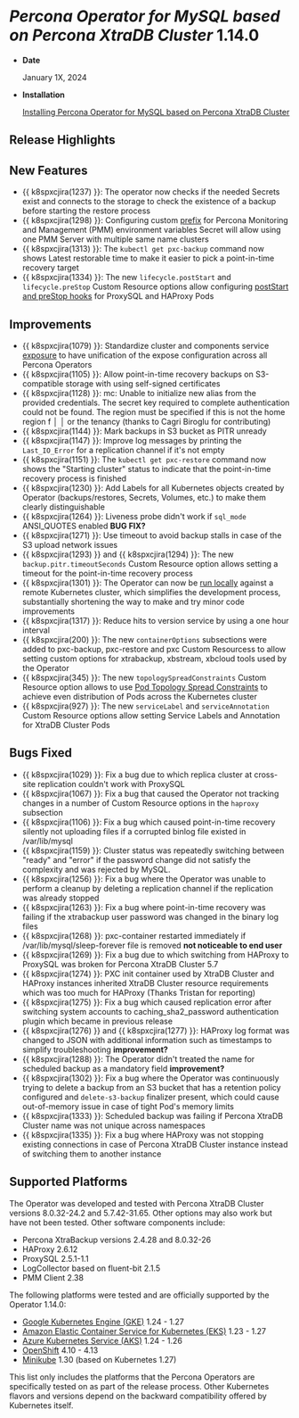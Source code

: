 # *Percona Operator for MySQL based on Percona XtraDB Cluster* 1.14.0

* **Date**

   January 1X, 2024

* **Installation**

   [Installing Percona Operator for MySQL based on Percona XtraDB Cluster](../System-Requirements.md#installation-guidelines)

## Release Highlights

## New Features 

* {{ k8spxcjira(1237) }}: The operator now checks if the needed Secrets exist and connects to the storage to check the existence of a backup before starting the restore process
* {{ k8spxcjira(1298) }}: Configuring custom [prefix](../containers-conf.md) for Percona Monitoring and Management (PMM) environment variables Secret will allow using one PMM Server with multiple same name clusters
* {{ k8spxcjira(1313) }}: The `kubectl get pxc-backup` command now shows Latest restorable time to make it easier to pick a point-in-time recovery target
* {{ k8spxcjira(1334) }}: The new `lifecycle.postStart` and `lifecycle.preStop` Custom Resource options allow configuring [postStart and preStop hooks](https://kubernetes.io/docs/concepts/containers/container-lifecycle-hooks/) for ProxySQL and HAProxy Pods


## Improvements

* {{ k8spxcjira(1079) }}: Standardize cluster and components service [exposure](../expose.md) to have unification of the expose configuration across all Percona Operators
* {{ k8spxcjira(1105) }}: Allow point-in-time recovery backups on S3-compatible storage with using self-signed certificates
* {{ k8spxcjira(1128) }}: mc: <ERROR> Unable to initialize new alias from the provided credentials. The secret key required to complete authentication could not be found. The region must be specified if this is not the home region f │ │ or the tenancy (thanks to Cagri Biroglu for contributing)
* {{ k8spxcjira(1144) }}: Mark backups in S3 bucket as PITR unready
* {{ k8spxcjira(1147) }}: Improve log messages by printing the `Last_IO_Error` for a replication channel if it's not empty
* {{ k8spxcjira(1151) }}: The `kubectl get pxc-restore` command now shows the "Starting cluster" status to indicate that the point-in-time recovery process is finished
* {{ k8spxcjira(1230) }}: Add Labels for all Kubernetes objects created by Operator (backups/restores, Secrets, Volumes, etc.) to make them clearly distinguishable
* {{ k8spxcjira(1264) }}: Liveness probe didn't work if `sql_mode` ANSI_QUOTES enabled **BUG FIX?**
* {{ k8spxcjira(1271) }}: Use timeout to avoid backup stalls in case of the S3 upload network issues
* {{ k8spxcjira(1293) }} and {{ k8spxcjira(1294) }}: The new `backup.pitr.timeoutSeconds` Custom Resource option allows setting a timeout for the point-in-time recovery process
* {{ k8spxcjira(1301) }}: The Operator can now be [run locally](https://github.com/percona/percona-xtradb-cluster-operator/blob/main/CONTRIBUTING.md#1-contributing-to-the-source-tree) against a remote Kubernetes cluster, which simplifies the development process, substantially shortening the way to make and try minor code improvements
* {{ k8spxcjira(1317) }}: Reduce hits to version service by using a one hour interval
* {{ k8spxcjira(200) }}: The new `containerOptions` subsections were added to pxc-backup, pxc-restore and pxc Custom Resourcess to allow setting custom options for xtrabackup, xbstream, xbcloud tools used by the Operator
* {{ k8spxcjira(345) }}: The new `topologySpreadConstraints` Custom Resource option allows to use [Pod Topology Spread Constraints](https://kubernetes.io/docs/concepts/workloads/pods/pod-topology-spread-constraints/#spread-constraints-for-pods) to achieve even distribution of Pods across the Kubernetes cluster
* {{ k8spxcjira(927) }}: The new `serviceLabel` and `serviceAnnotation` Custom Resource options allow setting Service Labels and Annotation for XtraDB Cluster Pods

## Bugs Fixed

* {{ k8spxcjira(1029) }}: Fix a bug due to which replica cluster at cross-site replication couldn't work with ProxySQL
* {{ k8spxcjira(1067) }}: Fix a bug that caused the Operator not tracking changes in a number of Custom Resource options in the `haproxy` subsection
* {{ k8spxcjira(1106) }}: Fix a bug which caused point-in-time recovery silently not uploading files if a corrupted binlog file existed in /var/lib/mysql
* {{ k8spxcjira(1159) }}: Cluster status was repeatedly switching between "ready" and "error" if the password change did not satisfy the complexity and was rejected by MySQL.
* {{ k8spxcjira(1256) }}: Fix a bug where the Operator was unable to perform a cleanup by deleting a replication channel if the replication was already stopped
* {{ k8spxcjira(1263) }}: Fix a bug where point-in-time recovery was failing if the xtrabackup user password was changed in the binary log files
* {{ k8spxcjira(1268) }}: pxc-container restarted immediately if /var/lib/mysql/sleep-forever file is removed **not noticeable to end user**
* {{ k8spxcjira(1269) }}: Fix a bug due to which switching from HAProxy to ProxySQL was broken for Percona XtraDB Cluster 5.7
* {{ k8spxcjira(1274) }}: PXC init container used by XtraDB Cluster and HAProxy instances inherited XtraDB Cluster resource requirements which was too much for HAProxy (Thanks Tristan for reporting)
* {{ k8spxcjira(1275) }}: Fix a bug which caused replication error after switching system accounts to caching_sha2_password authentication plugin which became in previous release
* {{ k8spxcjira(1276) }} and {{ k8spxcjira(1277) }}: HAProxy log format was changed to JSON with additional information such as timestamps to simplify troubleshooting **improvement?**
* {{ k8spxcjira(1288) }}: The Operator didn't treated the name for scheduled backup as a mandatory field **improvement?**
* {{ k8spxcjira(1302) }}: Fix a bug where the Operator was continuously trying to delete a backup from an S3 bucket that has a retention policy configured and `delete-s3-backup` finalizer present, which could cause out-of-memory issue in case of tight Pod's memory limits
* {{ k8spxcjira(1333) }}: Scheduled backup was failing if Percona XtraDB Cluster name was not unique across namespaces
* {{ k8spxcjira(1335) }}: Fix a bug where HAProxy was not stopping existing connections in case of Percona XtraDB Cluster instance instead of  switching them to another instance

## Supported Platforms

The Operator was developed and tested with Percona XtraDB Cluster versions 8.0.32-24.2 and 5.7.42-31.65. Other options may also work but have not been tested. Other software components include:

* Percona XtraBackup versions 2.4.28 and 8.0.32-26
* HAProxy 2.6.12
* ProxySQL 2.5.1-1.1
* LogCollector based on fluent-bit 2.1.5
* PMM Client 2.38

The following platforms were tested and are officially supported by the Operator
1.14.0:

* [Google Kubernetes Engine (GKE)](https://cloud.google.com/kubernetes-engine) 1.24 - 1.27
* [Amazon Elastic Container Service for Kubernetes (EKS)](https://aws.amazon.com) 1.23 - 1.27
* [Azure Kubernetes Service (AKS)](https://azure.microsoft.com/en-us/services/kubernetes-service/) 1.24 - 1.26
* [OpenShift](https://www.redhat.com/en/technologies/cloud-computing/openshift) 4.10 - 4.13
* [Minikube](https://minikube.sigs.k8s.io/docs/) 1.30 (based on Kubernetes 1.27)

This list only includes the platforms that the Percona Operators are specifically tested on as part of the release process. Other Kubernetes flavors and versions depend on the backward compatibility offered by Kubernetes itself.
